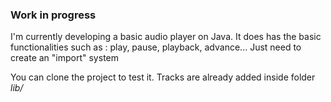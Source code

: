 ### Work in progress

I'm currently developing a basic audio player on Java.
It does has the basic functionalities such as : play, pause, playback, advance...
Just need to create an "import" system

You can clone the project to test it. Tracks are already added inside folder _lib/_
